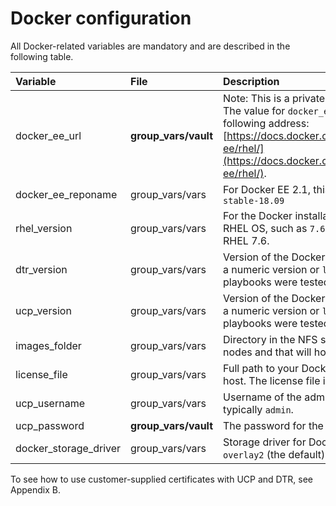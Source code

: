 # Docker configuration

All Docker-related variables are mandatory and are described in the following table.

|Variable|File|Description|
|:-------|:---|:----------|
|docker\_ee\_url|**group_vars/vault**|Note: This is a private link to your Docker EE subscription. The value for `docker_ee_url` is the URL documented at the following address: [https://docs.docker.com/engine/installation/linux/docker-ee/rhel/](https://docs.docker.com/engine/installation/linux/docker-ee/rhel/).|
|docker\_ee\_reponame|group_vars/vars|For Docker EE 2.1, this variable should be set to the value `stable-18.09`|
|rhel\_version|group_vars/vars|For the Docker installation, this sets the version of your RHEL OS, such as `7.6`. The playbooks were tested with RHEL 7.6.|
|dtr\_version|group_vars/vars|Version of the Docker DTR you wish to install. You can use a numeric version or `latest` for the most recent one. The playbooks were tested with 2.6.2|
|ucp\_version|group_vars/vars|Version of the Docker UCP you wish to install. You can use a numeric version or `latest` for the most recent one. The playbooks were tested with UCP 3.1.3.|
|images\_folder|group_vars/vars|Directory in the NFS server that will be mounted in the DTR nodes and that will host your Docker images.|
|license\_file|group_vars/vars|Full path to your Docker EE license file on your Ansible host. The license file is available from the Docker Store|
|ucp\_username|group_vars/vars|Username of the administrator user for UCP and DTR, typically `admin`.|
|ucp\_password|**group_vars/vault**|The password for the `ucp_username` account.|
|docker\_storage\_driver|group_vars/vars|Storage driver for Docker nodes. Accepted values are `overlay2` (the default) and `devicemapper`.|

To see how to use customer-supplied certificates with UCP and DTR, see Appendix B.

